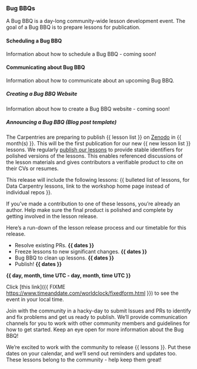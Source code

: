 ### Bug BBQs

A Bug BBQ is a day-long community-wide lesson development event. The
goal of a Bug BBQ is to prepare lessons for publication.

#### Scheduling a Bug BBQ

Information about how to schedule a Bug BBQ - coming soon!

#### Communicating about Bug BBQ

Information about how to communicate about an upcoming Bug BBQ. 

##### Creating a Bug BBQ Website

Information about how to create a Bug BBQ website - coming soon!

##### Announcing a Bug BBQ (Blog post template)

The Carpentries are preparing to publish {{ lesson list }} on [Zenodo](https://zenodo.org/) in {{ month(s) }}. This will be the first publication for our new {{ new lesson list }} lessons. We regularly [publish our lessons](https://zenodo.org/communities/swcarpentry/) to provide stable identifiers for polished versions of the lessons. This enables referenced discussions of the lesson materials and gives contributors a verifiable product to cite on their CVs or resumes.  

This release will include the following lessons:  {{ bulleted list of lessons, for Data Carpentry lessons, link to the workshop home page instead of individual repos }}.

If you’ve made a contribution to one of these lessons, you’re already an author. Help make sure the final product is polished and complete by getting involved in the lesson release. 
  
Here’s a run-down of the lesson release process and our timetable for this release.  
- Resolve existing PRs. **{{ dates }}**   
- Freeze lessons to new significant changes. **{{ dates }}**  
- Bug BBQ to clean up lessons. **{{ dates }}**  
- Publish! **{{ dates }}**   
 
**{{ day, month, time UTC - day, month, time UTC }}**

Click [this link]({{ FIXME https://www.timeanddate.com/worldclock/fixedform.html }}) to see the event in your local time.  

Join with the community in a hacky-day to submit Issues and PRs to identify and fix problems and get us ready to publish. We’ll provide communication channels for you to work with other community members and guidelines for how to get started. Keep an eye open for more information about the Bug BBQ!  

We’re excited to work with the community to release {{ lessons }}. Put these dates on your calendar, and we’ll send out reminders and updates too. These lessons belong to the community - help keep them great!

<!--
##### Announcing Bug BBQ (Twitter)

##### Announcing Bug BBQ (Discuss list)

##### Announcing Bug BBQ (Maintainer list)
-->